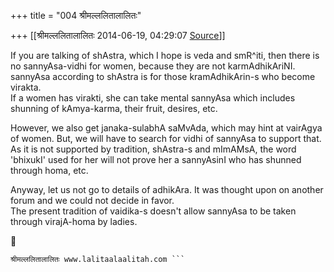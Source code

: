 +++
title = "004 श्रीमल्ललितालालितः"

+++
[[श्रीमल्ललितालालितः	2014-06-19, 04:29:07 [Source](https://groups.google.com/g/samskrita/c/aUu1UBoE_u8)]]



If you are talking of shAstra, which I hope is veda and smR^iti, then there is no sannyAsa-vidhi for women, because they are not karmAdhikAriNI.  
sannyAsa according to shAstra is for those kramAdhikArin-s who become virakta.  
If a women has virakti, she can take mental sannyAsa which includes shunning of kAmya-karma, their fruit, desires, etc.  
  
However, we also get janaka-sulabhA saMvAda, which may hint at vairAgya of women. But, we will have to search for vidhi of sannyAsa to support that. As it is not supported by tradition, shAstra-s and mImAMsA, the word 'bhixukI' used for her will not prove her a sannyAsinI who has shunned through homa, etc.  
  
Anyway, let us not go to details of adhikAra. It was thought upon on another forum and we could not decide in favor.  
The present tradition of vaidika-s doesn't allow sannyAsa to be taken through virajA-homa by ladies.  
  



``` -- 
श्रीमल्ललितालालितः www.lalitaalaalitah.com ```

